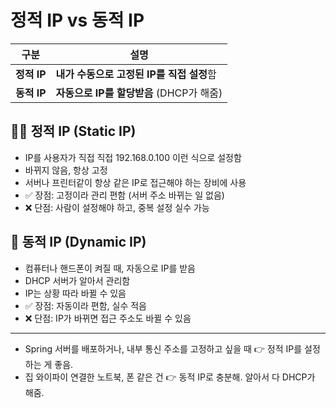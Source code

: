 # 정적 IP vs 동적 IP

| 구분        | 설명                           |
| --------- | ---------------------------- |
| **정적 IP** | **내가 수동으로 고정된 IP를 직접 설정**함   |
| **동적 IP** | **자동으로 IP를 할당받음** (DHCP가 해줌) |


## 🧍‍♂️ 정적 IP (Static IP)
- IP를 사용자가 직접 직접 192.168.0.100 이런 식으로 설정함
- 바뀌지 않음, 항상 고정
- 서버나 프린터같이 항상 같은 IP로 접근해야 하는 장비에 사용
- ✅ 장점: 고정이라 관리 편함 (서버 주소 바뀌는 일 없음)
- ❌ 단점: 사람이 설정해야 하고, 중복 설정 실수 가능


## 🤖 동적 IP (Dynamic IP)
- 컴퓨터나 핸드폰이 켜질 때, 자동으로 IP를 받음
- DHCP 서버가 알아서 관리함
- IP는 상황 따라 바뀔 수 있음
- ✅ 장점: 자동이라 편함, 실수 적음
- ❌ 단점: IP가 바뀌면 접근 주소도 바뀔 수 있음


----

- Spring 서버를 배포하거나, 내부 통신 주소를 고정하고 싶을 때 👉 정적 IP를 설정하는 게 좋음.
- 집 와이파이 연결한 노트북, 폰 같은 건 👉 동적 IP로 충분해. 알아서 다 DHCP가 해줌.